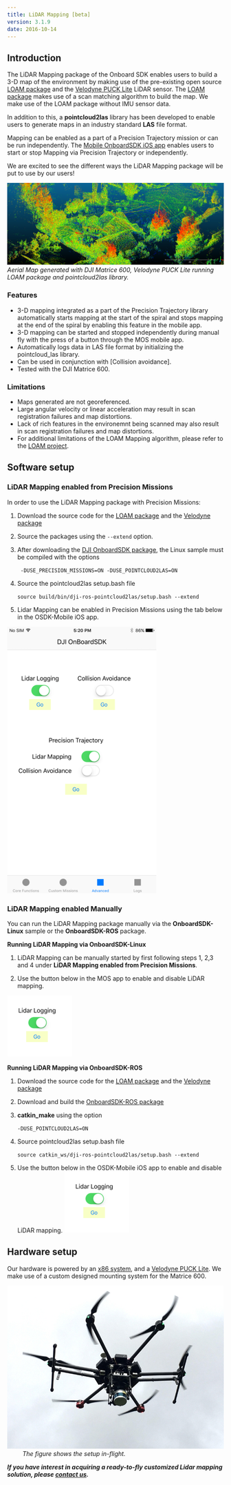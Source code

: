 ```yaml
---
title: LiDAR Mapping [beta]
version: 3.1.9
date: 2016-10-14
---
```


## Introduction

The LiDAR Mapping package of the Onboard SDK enables users to build a 3-D map of the environment by making use of the pre-existing open source [LOAM package](http://wiki.ros.org/loam_velodyne)
and the [Velodyne PUCK Lite](http://velodynelidar.com/vlp-16-lite.html) LiDAR sensor. The [LOAM package](http://wiki.ros.org/loam_velodyne) makes use of a scan matching algorithm to 
build the map. We make use of the LOAM package without IMU sensor data. 
 
In addition to this, a **pointcloud2las** library has been developed to enable users to generate maps in an industry standard **LAS** file format. 
 
Mapping can be enabled as a part of a Precision Trajectory mission or can be run independently. The [Mobile OnboardSDK iOS app](https://github.com/dji-sdk/Mobile-OSDK-iOS-App) enables users to start or stop Mapping via Precision Trajectory or independently.
  
We are excited to see the different ways the LiDAR Mapping package will be put to use by our users! 

![3-D Map](../../images/modules/lidarmapping/pointcloudimage.png)
*Aerial Map generated with DJI Matrice 600, Velodyne PUCK Lite running LOAM package and pointcloud2las library.* 

### Features

* 3-D mapping integrated as a part of the Precision Trajectory library automatically starts mapping at the start of the spiral and stops mapping
at the end of the spiral by enabling this feature in the mobile app. 
* 3-D mapping can be started and stopped independently during manual fly with the press of a button through the MOS mobile app.
* Automatically logs data in LAS file format by initializing the pointcloud_las library. 
* Can be used in conjunction with [Collision avoidance].
* Tested with the DJI Matrice 600. 

### Limitations

* Maps generated are not georeferenced. 
* Large angular velocity or linear acceleration may result in scan registration failures and map distortions. 
* Lack of rich features in the environemnt being scanned may also result in scan registration failures and map distortions.
* For additional limitations of the LOAM Mapping algorithm, please refer to the [LOAM project](https://github.com/laboshinl/loam_velodyne). 

## Software setup

### LiDAR Mapping enabled from Precision Missions
 
 In order to use the LiDAR Mapping package with Precision Missions:
 
  1. Download the source code for the [LOAM package](https://github.com/laboshinl/loam_velodyne) and the [Velodyne package](https://github.com/dji-sdk/velodyne.git)
  
  2. Source the packages using the `--extend` option. 
  
  3. After downloading the [DJI OnboardSDK package](https://github.com/dji-sdk/Onboard-SDK.git), the Linux sample must be compiled with the options
     ```
      -DUSE_PRECISION_MISSIONS=ON -DUSE_POINTCLOUD2LAS=ON
     ```
  4. Source the pointcloud2las setup.bash file
    
     ```
     source build/bin/dji-ros-pointcloud2las/setup.bash --extend
     ```
  5. Lidar Mapping can be enabled in Precision Missions using the tab below in the OSDK-Mobile iOS app.     
   
   ![Mobile App](../../images/modules/lidarmapping/lidarmapping_mobile.PNG) 
   
   ### LiDAR Mapping enabled Manually
   
 You can run the LiDAR Mapping package manually via the **OnboardSDK-Linux** sample or the **OnboardSDK-ROS** package. 
   
  **Running LiDAR Mapping via OnboardSDK-Linux**
  
  1. LiDAR Mapping can be manually started by first following steps 1, 2,3 and 4 under **LiDAR Mapping enabled from Precision Missions**. 
  
  2. Use the button below in the MOS app to enable and disable LiDAR mapping. 
  
   ![Mobile App manual](../../images/modules/lidarmapping/lidarmapping_manual.PNG)
   
  **Running LiDAR Mapping via OnboardSDK-ROS**
  
  1. Download the source code for the [LOAM package](https://github.com/laboshinl/loam_velodyne) and the [Velodyne package](https://github.com/dji-sdk/velodyne.git)
  
  2. Download and build the [OnboardSDK-ROS package](https://github.com/dji-sdk/Onboard-SDK-ROS.git)
  
  3. **catkin_make** using the option 
     ```
     -DUSE_POINTCLOUD2LAS=ON
     ```
  4. Source pointcloud2las setup.bash file 
      ```
      source catkin_ws/dji-ros-pointcloud2las/setup.bash --extend
      ```
  5. Use the button below in the OSDK-Mobile iOS app to enable and disable LiDAR mapping. 
    ![Mobile App manual](../../images/modules/lidarmapping/lidarmapping_manual.PNG)    
    
    
  ## Hardware setup
  
 Our hardware is powered by an [x86 system](https://zareason.com/shop/Zini-1660.html), 
  and a [Velodyne PUCK Lite](http://velodynelidar.com/vlp-16-lite.html). We make use of a custom designed mounting system for the Matrice 600.   
     
  ![Lidar hardware 2](../../images/modules/lidarmapping/hardware_lidar2.jpg)
   &nbsp;&nbsp;&nbsp;&nbsp;&nbsp;&nbsp;&nbsp;&nbsp;&nbsp;*The figure shows the setup in-flight.* 
  
  ***If you have interest in acquiring a ready-to-fly customized Lidar mapping solution, please [contact us](http://enterprise.dji.com/contact-us).***


  
      
     
    
    
 
  
    





















 
